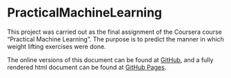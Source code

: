 # PracticalMachineLearning
This project was carried out as the final assignment of the Coursera course “Practical Machine Learning”. The purpose is to predict the manner in which weight lifting exercises were done.

The online versions of this document can be found at [GitHub](https://github.com/erikbru/practicalmachinelearning), and a fully rendered html document can be found at [GitHub Pages](https://erikbru.github.io/practicalmachinelearning/).
